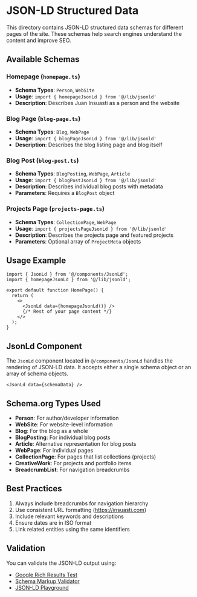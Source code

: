 # JSON-LD Structured Data

This directory contains JSON-LD structured data schemas for different pages of the site. These schemas help search engines understand the content and improve SEO.

## Available Schemas

### Homepage (`homepage.ts`)

- **Schema Types**: `Person`, `WebSite`
- **Usage**: `import { homepageJsonLd } from '@/lib/jsonld'`
- **Description**: Describes Juan Insuasti as a person and the website

### Blog Page (`blog-page.ts`)

- **Schema Types**: `Blog`, `WebPage`
- **Usage**: `import { blogPageJsonLd } from '@/lib/jsonld'`
- **Description**: Describes the blog listing page and blog itself

### Blog Post (`blog-post.ts`)

- **Schema Types**: `BlogPosting`, `WebPage`, `Article`
- **Usage**: `import { blogPostJsonLd } from '@/lib/jsonld'`
- **Description**: Describes individual blog posts with metadata
- **Parameters**: Requires a `BlogPost` object

### Projects Page (`projects-page.ts`)

- **Schema Types**: `CollectionPage`, `WebPage`
- **Usage**: `import { projectsPageJsonLd } from '@/lib/jsonld'`
- **Description**: Describes the projects page and featured projects
- **Parameters**: Optional array of `ProjectMeta` objects

## Usage Example

```tsx
import { JsonLd } from '@/components/JsonLd';
import { homepageJsonLd } from '@/lib/jsonld';

export default function HomePage() {
  return (
    <>
      <JsonLd data={homepageJsonLd()} />
      {/* Rest of your page content */}
    </>
  );
}
```

## JsonLd Component

The `JsonLd` component located in `@/components/JsonLd` handles the rendering of JSON-LD data. It accepts either a single schema object or an array of schema objects.

```tsx
<JsonLd data={schemaData} />
```

## Schema.org Types Used

- **Person**: For author/developer information
- **WebSite**: For website-level information
- **Blog**: For the blog as a whole
- **BlogPosting**: For individual blog posts
- **Article**: Alternative representation for blog posts
- **WebPage**: For individual pages
- **CollectionPage**: For pages that list collections (projects)
- **CreativeWork**: For projects and portfolio items
- **BreadcrumbList**: For navigation breadcrumbs

## Best Practices

1. Always include breadcrumbs for navigation hierarchy
2. Use consistent URL formatting (https://insuasti.com)
3. Include relevant keywords and descriptions
4. Ensure dates are in ISO format
5. Link related entities using the same identifiers

## Validation

You can validate the JSON-LD output using:

- [Google Rich Results Test](https://search.google.com/test/rich-results)
- [Schema Markup Validator](https://validator.schema.org/)
- [JSON-LD Playground](https://json-ld.org/playground/)
